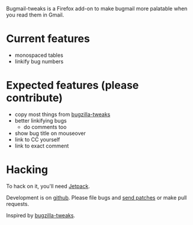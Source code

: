 Bugmail-tweaks is a Firefox add-on to make bugmail more palatable when you read them in Gmail.

Current features
==================

 - monospaced tables
 - linkify bug numbers


Expected features (please contribute)
======================================

 - copy most things from [bugzilla-tweaks](https://addons.mozilla.org/en-US/firefox/addon/bugzilla-tweaks/)
 - better linkifying bugs
   - do comments too
 - show bug title on mouseover
 - link to CC yourself
 - link to exact comment



Hacking
=========

To hack on it, you'll need [Jetpack](https://jetpack.mozillalabs.com/).

Development is on [github](https://github.com/pbiggar/bugmail-tweaks).
Please file bugs and [send patches](paul.bggar@gmail.com) or make pull requests.


Inspired by [bugzilla-tweaks](https://addons.mozilla.org/en-US/firefox/addon/bugzilla-tweaks/).

